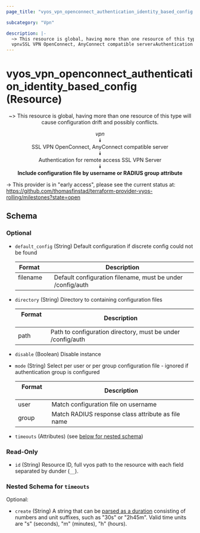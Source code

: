 ```yaml
---
page_title: "vyos_vpn_openconnect_authentication_identity_based_config Resource - vyos"

subcategory: "Vpn"

description: |- 
  ~> This resource is global, having more than one resource of this type will cause configuration drift and possibly conflicts.
  vpn⯯SSL VPN OpenConnect, AnyConnect compatible server⯯Authentication for remote access SSL VPN Server⯯Include configuration file by username or RADIUS group attribute
---
```


# vyos_vpn_openconnect_authentication_identity_based_config (Resource)
<center>

~> This resource is global, having more than one resource of this type will cause configuration drift and possibly conflicts.

*vpn*  
⯯  
SSL VPN OpenConnect, AnyConnect compatible server  
⯯  
Authentication for remote access SSL VPN Server  
⯯  
**Include configuration file by username or RADIUS group attribute**


</center>

-> This provider is in "early access", please see the current status at: https://github.com/thomasfinstad/terraform-provider-vyos-rolling/milestones?state=open

## Schema

### Optional

- `default_config` (String) Default configuration if discrete config could not be found

    |Format    &emsp;|Description                                                 |
    |------------|--------------------------------------------------------------|
    |filename  &emsp;|Default configuration filename, must be under /config/auth  |
- `directory` (String) Directory to containing configuration files

    |Format  &emsp;|Description                                                  |
    |----------|---------------------------------------------------------------|
    |path    &emsp;|Path to configuration directory, must be under /config/auth  |
- `disable` (Boolean) Disable instance
- `mode` (String) Select per user or per group configuration file - ignored if authentication group is configured

    |Format  &emsp;|Description                                         |
    |----------|------------------------------------------------------|
    |user    &emsp;|Match configuration file on username                |
    |group   &emsp;|Match RADIUS response class attribute as file name  |
- `timeouts` (Attributes) (see [below for nested schema](#nestedatt--timeouts))

### Read-Only

- `id` (String) Resource ID, full vyos path to the resource with each field separated by dunder (`__`).

<a id="nestedatt--timeouts"></a>
### Nested Schema for `timeouts`

Optional:

- `create` (String) A string that can be [parsed as a duration](https://pkg.go.dev/time#ParseDuration) consisting of numbers and unit suffixes, such as &#34;30s&#34; or &#34;2h45m&#34;. Valid time units are &#34;s&#34; (seconds), &#34;m&#34; (minutes), &#34;h&#34; (hours).  
